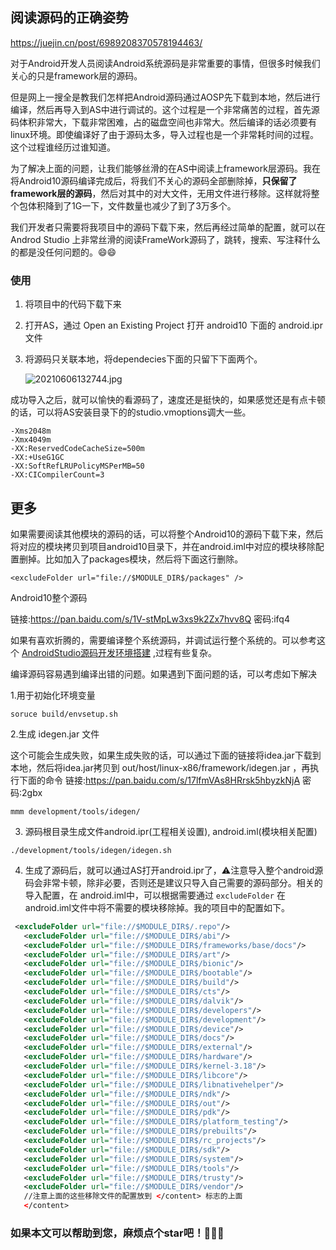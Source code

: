 ## 阅读源码的正确姿势
https://juejin.cn/post/6989208370578194463/

对于Android开发人员阅读Android系统源码是非常重要的事情，但很多时候我们关心的只是framework层的源码。

但是网上一搜全是教我们怎样把Android源码通过AOSP先下载到本地，然后进行编译，然后再导入到AS中进行调试的。这个过程是一个非常痛苦的过程，首先源码体积非常大，下载非常困难，占的磁盘空间也非常大。然后编译的话必须要有linux环境。即使编译好了由于源码太多，导入过程也是一个非常耗时间的过程。这个过程谁经历过谁知道。

为了解决上面的问题，让我们能够丝滑的在AS中阅读上framework层源码。我在将Android10源码编译完成后，将我们不关心的源码全部删除掉，**只保留了framework层的源码**，然后对其中的对大文件，无用文件进行移除。这样就将整个包体积降到了1G一下，文件数量也减少了到了3万多个。

我们开发者只需要将我项目中的源码下载下来，然后再经过简单的配置，就可以在Androd Studio 上非常丝滑的阅读FrameWork源码了，跳转，搜索、写注释什么的都是没任何问题的。😄😄

### 使用

1. 将项目中的代码下载下来
2. 打开AS，通过 Open an Existing Project 打开 android10 下面的 android.ipr文件

3. 将源码只关联本地，将dependecies下面的只留下下面两个。

   ![20210606132744.jpg](https://i.loli.net/2021/06/06/Z8OjJ7zkERHc59G.jpg)

成功导入之后，就可以愉快的看源码了，速度还是挺快的，如果感觉还是有点卡顿的话，可以将AS安装目录下的的studio.vmoptions调大一些。

```
-Xms2048m
-Xmx4049m
-XX:ReservedCodeCacheSize=500m
-XX:+UseG1GC
-XX:SoftRefLRUPolicyMSPerMB=50
-XX:CICompilerCount=3
```

## 更多

如果需要阅读其他模块的源码的话，可以将整个Android10的源码下载下来，然后将对应的模块拷贝到项目android10目录下，并在android.iml中对应的模块移除配置删掉。比如加入了packages模块，然后将下面这行删除。

```
<excludeFolder url="file://$MODULE_DIR$/packages" />
```

Android10整个源码

链接:https://pan.baidu.com/s/1V-stMpLw3xs9k2Zx7hvv8Q  密码:ifq4

如果有喜欢折腾的，需要编译整个系统源码，并调试运行整个系统的。可以参考这个 [AndroidStudio源码开发环境搭建](http://gityuan.com/2016/08/13/android-os-env/) ,过程有些复杂。

编译源码容易遇到编译出错的问题。如果遇到下面问题的话，可以考虑如下解决

1.用于初始化环境变量

```shell
soruce build/envsetup.sh  
```
2.生成 idegen.jar 文件

这个可能会生成失败，如果生成失败的话，可以通过下面的链接将idea.jar下载到本地，然后将idea.jar拷贝到 out/host/linux-x86/framework/idegen.jar ，再执行下面的命令
链接:https://pan.baidu.com/s/17lfmVAs8HRrsk5hbyzkNjA  密码:2gbx

```shell
mmm development/tools/idegen/  
```
3. 源码根目录生成文件android.ipr(工程相关设置), android.iml(模块相关配置)

```shell
./development/tools/idegen/idegen.sh
```
4. 生成了源码后，就可以通过AS打开android.ipr了，⚠️注意导入整个android源码会非常卡顿，除非必要，否则还是建议只导入自己需要的源码部分。相关的导入配置，在 android.iml中，可以根据需要通过 `excludeFolder`  在android.iml文件中将不需要的模块移除掉。我的项目中的配置如下。

```xml
 <excludeFolder url="file://$MODULE_DIR$/.repo"/>
   <excludeFolder url="file://$MODULE_DIR$/abi"/>
   <excludeFolder url="file://$MODULE_DIR$/frameworks/base/docs"/>
   <excludeFolder url="file://$MODULE_DIR$/art"/>
   <excludeFolder url="file://$MODULE_DIR$/bionic"/>
   <excludeFolder url="file://$MODULE_DIR$/bootable"/>
   <excludeFolder url="file://$MODULE_DIR$/build"/>
   <excludeFolder url="file://$MODULE_DIR$/cts"/>
   <excludeFolder url="file://$MODULE_DIR$/dalvik"/>
   <excludeFolder url="file://$MODULE_DIR$/developers"/>
   <excludeFolder url="file://$MODULE_DIR$/development"/>
   <excludeFolder url="file://$MODULE_DIR$/device"/>
   <excludeFolder url="file://$MODULE_DIR$/docs"/>
   <excludeFolder url="file://$MODULE_DIR$/external"/>
   <excludeFolder url="file://$MODULE_DIR$/hardware"/>
   <excludeFolder url="file://$MODULE_DIR$/kernel-3.18"/>
   <excludeFolder url="file://$MODULE_DIR$/libcore"/>
   <excludeFolder url="file://$MODULE_DIR$/libnativehelper"/>
   <excludeFolder url="file://$MODULE_DIR$/ndk"/>
   <excludeFolder url="file://$MODULE_DIR$/out"/>
   <excludeFolder url="file://$MODULE_DIR$/pdk"/>
   <excludeFolder url="file://$MODULE_DIR$/platform_testing"/>
   <excludeFolder url="file://$MODULE_DIR$/prebuilts"/>
   <excludeFolder url="file://$MODULE_DIR$/rc_projects"/>
   <excludeFolder url="file://$MODULE_DIR$/sdk"/>
   <excludeFolder url="file://$MODULE_DIR$/system"/>
   <excludeFolder url="file://$MODULE_DIR$/tools"/>
   <excludeFolder url="file://$MODULE_DIR$/trusty"/>
   <excludeFolder url="file://$MODULE_DIR$/vendor"/>
   //注意上面的这些移除文件的配置放到 </content> 标志的上面
   </content>
```



### 如果本文可以帮助到您，麻烦点个star吧！🙏🙏🙏

